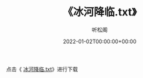 ﻿---
title:  《冰河降临.txt》
date:   2022-01-02T00:00:00+00:00
author: 听松阁
layout: post
permalink: /冰河降临/
categories: 小说
tags: [小说]
---

点击《 [冰河降临.txt](http://img.660000.xyz/bookstukust/book/bntxt/10/冰河降临.txt)》进行下载